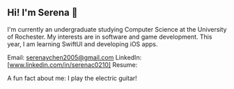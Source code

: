 ## Hi! I'm Serena 🌻
I'm currently an undergraduate studying Computer Science at the University of Rochester. My interests are in software and game development. This year, I am learning SwiftUI and developing iOS apps. 

Email: serenaychen2005@gmail.com
LinkedIn:[www.linkedin.com/in/serenac0210]
Resume:

A fun fact about me: I play the electric guitar!

<!--
**SerenaC0210/SerenaC0210** is a ✨ _special_ ✨ repository because its `README.md` (this file) appears on your GitHub profile.

Here are some ideas to get you started:

- 🔭 I’m currently working on ...
- 🌱 I’m currently learning ...
- 👯 I’m looking to collaborate on ...
- 🤔 I’m looking for help with ...
- 💬 Ask me about ...
- 📫 How to reach me: ...
- 😄 Pronouns: ...
- ⚡ Fun fact: ...
-->
